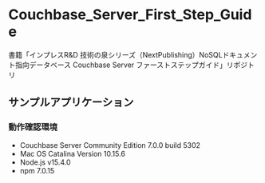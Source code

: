 # Couchbase_Server_First_Step_Guide

書籍「インプレスR&amp;D 技術の泉シリーズ（NextPublishing）NoSQLドキュメント指向データベース Couchbase Server ファーストステップガイド」リポジトリ

## サンプルアプリケーション
### 動作確認環境
 * Couchbase Server Community Edition 7.0.0 build 5302
 * Mac OS Catalina Version 10.15.6
 * Node.js v15.4.0
 * npm 7.0.15
